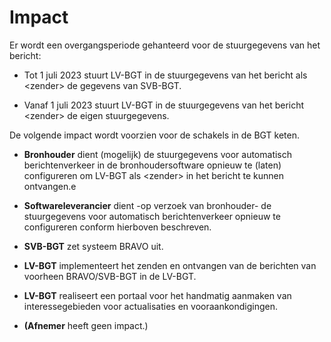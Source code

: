 Impact
======

Er wordt een overgangsperiode gehanteerd voor de stuurgegevens van het bericht:

-   Tot 1 juli 2023 stuurt LV-BGT in de stuurgegevens van het bericht als
    \<zender\> de gegevens van SVB-BGT.

-   Vanaf 1 juli 2023 stuurt LV-BGT in de stuurgegevens van het bericht
    \<zender\> de eigen stuurgegevens.

De volgende impact wordt voorzien voor de schakels in de BGT keten.

-   **Bronhouder** dient (mogelijk) de stuurgegevens voor automatisch
    berichtenverkeer in de bronhoudersoftware opnieuw te (laten) configureren om
    LV-BGT als \<zender\> in het bericht te kunnen ontvangen.e

-   **Softwareleverancier** dient -op verzoek van bronhouder- de stuurgegevens
    voor automatisch berichtenverkeer opnieuw te configureren conform hierboven
    beschreven.

-   **SVB-BGT** zet systeem BRAVO uit.

-   **LV-BGT** implementeert het zenden en ontvangen van de berichten van
    voorheen BRAVO/SVB-BGT in de LV-BGT.

-   **LV-BGT** realiseert een portaal voor het handmatig aanmaken van
    interessegebieden voor actualisaties en vooraankondigingen.

-   **(Afnemer** heeft geen impact.)
